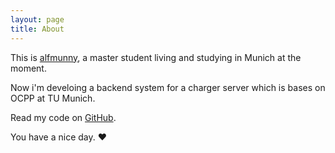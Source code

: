 ```yaml
---
layout: page
title: About
---
```


This is [alfmunny](http://alfmunny.github.io), a master student living and studying in Munich at the moment.

Now i'm develoing a backend system for a charger server which is bases on OCPP at TU Munich.

Read my code on [GitHub](http://github.com/alfmunny).

You have a nice day. ♥
